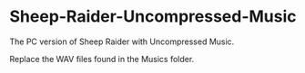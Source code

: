 # Sheep-Raider-Uncompressed-Music
The PC version of Sheep Raider with Uncompressed Music.

Replace the WAV files found in the Musics folder.
